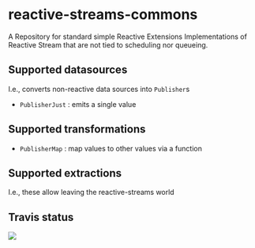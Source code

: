 # reactive-streams-commons
A Repository for standard simple Reactive Extensions Implementations of Reactive Stream that are not tied to scheduling nor queueing.

## Supported datasources

I.e., converts non-reactive data sources into `Publisher`s

  - `PublisherJust` : emits a single value
  
## Supported transformations

  - `PublisherMap` : map values to other values via a function

## Supported extractions

I.e., these allow leaving the reactive-streams world


## Travis status


<a href='https://travis-ci.org/reactor/reactive-streams-commons/builds'><img src='https://travis-ci.org/reactor/reactive-streams-commons.svg?branch=master'></a>
